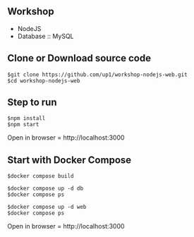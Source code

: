 ## Workshop
* NodeJS
* Database :: MySQL

## Clone or Download source code
```
$git clone https://github.com/up1/workshop-nodejs-web.git
$cd workshop-nodejs-web
```

## Step to run
```
$npm install
$npm start
```
Open in browser = http://localhost:3000


## Start with Docker Compose
```
$docker compose build

$docker compose up -d db
$docker compose ps

$docker compose up -d web
$docker compose ps
```

Open in browser = http://localhost:3000
